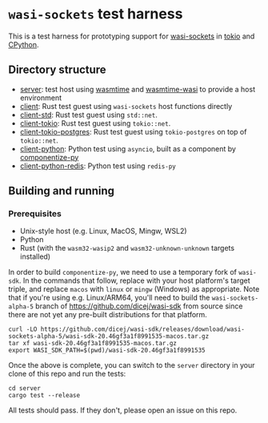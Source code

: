 # `wasi-sockets` test harness

This is a test harness for prototyping support for
[wasi-sockets](https://github.com/WebAssembly/wasi-sockets) in
[tokio](https://tokio.rs/) and [CPython](https://github.com/python/cpython).

## Directory structure

- [server](./server): test host using
  [wasmtime](https://github.com/bytecodealliance/wasmtime) and
  [wasmtime-wasi](https://github.com/bytecodealliance/wasmtime/tree/main/crates/wasi)
  to provide a host environment
- [client](./client): Rust test guest using `wasi-sockets` host functions
  directly
- [client-std](./client-std): Rust test guest using `std::net`.
- [client-tokio](./client-tokio): Rust test guest using `tokio::net`.
- [client-tokio-postgres](./client-tokio-postgres): Rust test guest using
  `tokio-postgres` on top of `tokio::net`.
- [client-python](./client-python): Python test using `asyncio`, built as a
  component by
  [componentize-py](https://github.com/bytecodealliance/componentize-py)
- [client-python-redis](./client-python-redis): Python test using `redis-py`

## Building and running

### Prerequisites

- Unix-style host (e.g. Linux, MacOS, Mingw, WSL2)
- Python
- Rust (with the `wasm32-wasip2` and `wasm32-unknown-unknown` targets installed)

In order to build `componentize-py`, we need to use a temporary fork of
`wasi-sdk`.  In the commands that follow, replace with your host platform's
target triple, and replace `macos` with `linux` or `mingw` (Windows) as
appropriate.  Note that if you're using e.g. Linux/ARM64, you'll need to build
the `wasi-sockets-alpha-5` branch of https://github.com/dicej/wasi-sdk from
source since there are not yet any pre-built distributions for that platform.

```shell
curl -LO https://github.com/dicej/wasi-sdk/releases/download/wasi-sockets-alpha-5/wasi-sdk-20.46gf3a1f8991535-macos.tar.gz
tar xf wasi-sdk-20.46gf3a1f8991535-macos.tar.gz
export WASI_SDK_PATH=$(pwd)/wasi-sdk-20.46gf3a1f8991535
```

Once the above is complete, you can switch to the `server` directory in your
clone of this repo and run the tests:

```shell
cd server
cargo test --release
```

All tests should pass.  If they don't, please open an issue on this repo.
